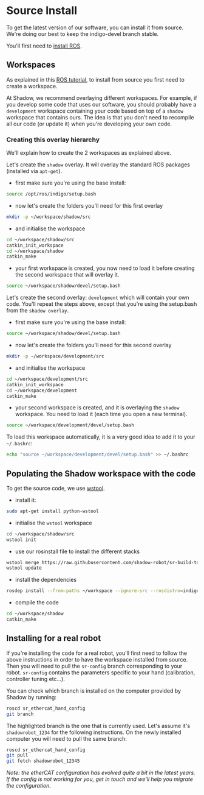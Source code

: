 # Source Install
To get the latest version of our software, you can install it from source. We're doing our best to keep the indigo-devel branch stable.

You'll first need to [install ROS](http://wiki.ros.org/indigo/Installation/Ubuntu).

## Workspaces
As explained in this [ROS tutorial](http://wiki.ros.org/catkin/Tutorials/create_a_workspace), to install from source you first need to create a workspace.

At Shadow, we recommend overlaying different workspaces. For example, if you develop some code that uses our software, you should probably have a `development` workspace containing your code based on top of a `shadow` workspace that contains ours. The idea is that you don't need to recompile all our code (or update it) when you're developing your own code.

### Creating this overlay hierarchy
We'll explain how to create the 2 workspaces as explained above.

Let's create the `shadow` overlay. It will overlay the standard ROS packages (installed via `apt-get`).

  - first make sure you're using the base install:

```bash
source /opt/ros/indigo/setup.bash
```

  - now let's create the folders you'll need for this first overlay

```bash
mkdir -p ~/workspace/shadow/src
```

  - and initialise the workspace

```bash
cd ~/workspace/shadow/src
catkin_init_workspace
cd ~/workspace/shadow
catkin_make
```

  - your first workspace is created, you now need to load it before creating the second workspace that will overlay it.

```bash
source ~/workspace/shadow/devel/setup.bash
```

Let's create the second overlay: `development` which will contain your own code. You'll repeat the steps above, except that you're using the setup.bash from the `shadow overlay`.

   - first make sure you're using the base install:

```bash
source ~/workspace/shadow/devel/setup.bash
```

   - now let's create the folders you'll need for this second overlay

```bash
mkdir -p ~/workspace/development/src
```

   - and initialise the workspace

```bash
cd ~/workspace/development/src
catkin_init_workspace
cd ~/workspace/development
catkin_make
```

   - your second workspace is created, and it is overlaying the `shadow` workspace. You need to load it (each time you open a new terminal).

```bash
source ~/workspace/development/devel/setup.bash
```

To load this workspace automatically, it is a very good idea to add it to your `~/.bashrc`:

```bash
echo "source ~/workspace/development/devel/setup.bash" >> ~/.bashrc
```

## Populating the Shadow workspace with the code
To get the source code, we use [wstool](http://wiki.ros.org/wstool).

 - install it:

```bash
sudo apt-get install python-wstool
```

 - initialise the `wstool` workspace

```bash
cd ~/workspace/shadow/src
wstool init
```

 - use our rosinstall file to install the different stacks

```bash
wstool merge https://raw.githubusercontent.com/shadow-robot/sr-build-tools/master/data/shadow_robot-indigo.rosinstall
wstool update
```

 - install the dependencies

```bash
rosdep install --from-paths ~/workspace --ignore-src --rosdistro=indigo
```

 - compile the code

```bash
cd ~/workspace/shadow
catkin_make
```

## Installing for a real robot

If you're installing the code for a real robot, you'll first need to follow the above instructions in order to have the workspace installed from source. Then you will need to pull the `sr-config` branch corresponding to your robot. `sr-config` contains the parameters specific to your hand (calibration, controller tuning etc...).

You can check which branch is installed on the computer provided by Shadow by running:

```bash
roscd sr_ethercat_hand_config
git branch
```

The highlighted branch is the one that is currently used. Let's assume it's `shadowrobot_1234` for the following instructions. On the newly installed computer you will need to pull the same branch:

```bash
roscd sr_ethercat_hand_config
git pull
git fetch shadowrobot_12345
```

*Note: the etherCAT configuration has evolved quite a bit in the latest years. If the config is not working for you, get in touch and we'll help you migrate the configuration.*

